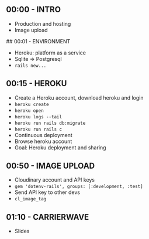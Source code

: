## 00:00 - INTRO
- Production and hosting
- Image upload

## 00:01 - ENVIRONMENT
- Heroku: platform as a service
- Sqlite => Postgresql
- `rails new...`

## 00:15 - HEROKU
- Create a Heroku account, download heroku and login
- `heroku create`
- `heroku open`
- `heroku logs --tail`
- `heroku run rails db:migrate`
- `heroku run rails c`
- Continuous deployment
- Browse heroku account
- Goal: Heroku deployment and sharing

## 00:50 - IMAGE UPLOAD
- Cloudinary account and API keys
- `gem 'dotenv-rails', groups: [:development, :test]`
- Send API key to other devs
- `cl_image_tag`

## 01:10 - CARRIERWAVE
- Slides
